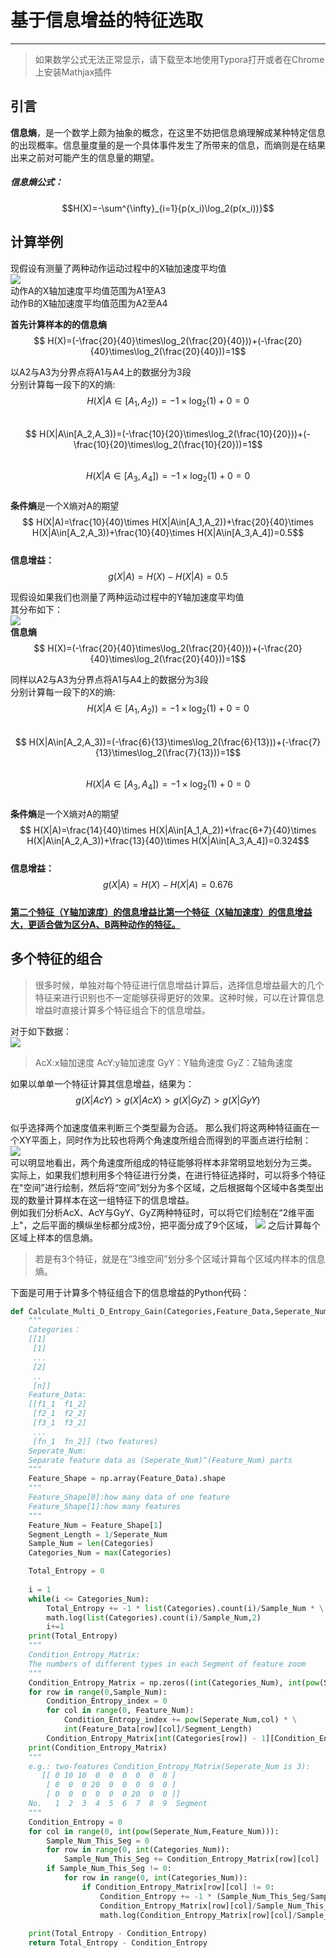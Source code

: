 # 基于信息增益的特征选取  

----------
> 如果数学公式无法正常显示，请下载至本地使用Typora打开或者在Chrome上安装Mathjax插件  
## 引言

**信息熵**，是一个数学上颇为抽象的概念，在这里不妨把信息熵理解成某种特定信息的出现概率。信息量度量的是一个具体事件发生了所带来的信息，而熵则是在结果出来之前对可能产生的信息量的期望。  
##### 信息熵公式：
$$H(X)=-\sum^{\infty}_{i=1}{p(x_i)\log_2(p(x_i))}$$

## 计算举例

现假设有测量了两种动作运动过程中的X轴加速度平均值  
![](https://jingyang1124.oss-cn-shanghai.aliyuncs.com/img/hex_link/Features_Selection/A_B01.png)  
动作A的X轴加速度平均值范围为A1至A3  
动作B的X轴加速度平均值范围为A2至A4

**首先计算样本的的信息熵**  
$$ H(X)=(-\frac{20}{40}\times\log_2(\frac{20}{40}))+(-\frac{20}{40}\times\log_2(\frac{20}{40}))=1$$  

以A2与A3为分界点将A1与A4上的数据分为3段  
分别计算每一段下的X的熵:  
$$ H(X|A\in[A_1,A_2))=-1\times\log_2(1)+0=0$$  
$$ H(X|A\in[A_2,A_3))=(-\frac{10}{20}\times\log_2(\frac{10}{20}))+(-\frac{10}{20}\times\log_2(\frac{10}{20}))=1$$  
$$ H(X|A\in[A_3,A_4])=-1\times\log_2(1)+0=0$$  
**条件熵**是一个X熵对A的期望
$$ H(X|A)=\frac{10}{40}\times H(X|A\in[A_1,A_2))+\frac{20}{40}\times H(X|A\in[A_2,A_3))+\frac{10}{40}\times H(X|A\in[A_3,A_4])=0.5$$  
**信息增益：**
$$g(X|A)=H(X)-H(X|A)=0.5$$

现假设如果我们也测量了两种运动过程中的Y轴加速度平均值  
其分布如下：  
![](https://jingyang1124.oss-cn-shanghai.aliyuncs.com/img/hex_link/Features_Selection/A_B02.png)  
**信息熵**  
$$ H(X)=(-\frac{20}{40}\times\log_2(\frac{20}{40}))+(-\frac{20}{40}\times\log_2(\frac{20}{40}))=1$$  

同样以A2与A3为分界点将A1与A4上的数据分为3段  
分别计算每一段下的X的熵:  
$$ H(X|A\in[A_1,A_2))=-1\times\log_2(1)+0=0$$  
$$ H(X|A\in[A_2,A_3))=(-\frac{6}{13}\times\log_2(\frac{6}{13}))+(-\frac{7}{13}\times\log_2(\frac{7}{13}))=1$$  
$$ H(X|A\in[A_3,A_4])=-1\times\log_2(1)+0=0$$  
**条件熵**是一个X熵对A的期望
$$ H(X|A)=\frac{14}{40}\times H(X|A\in[A_1,A_2))+\frac{6+7}{40}\times H(X|A\in[A_2,A_3))+\frac{13}{40}\times H(X|A\in[A_3,A_4])=0.324$$  
**信息增益：**
$$g(X|A)=H(X)-H(X|A)=0.676$$  
**<u>第二个特征（Y轴加速度）的信息增益比第一个特征（X轴加速度）的信息增益大，更适合做为区分A、B两种动作的特征。</u>**  

## 多个特征的组合  

> 很多时候，单独对每个特征进行信息增益计算后，选择信息增益最大的几个特征来进行识别也不一定能够获得更好的效果。这种时候，可以在计算信息增益时直接计算多个特征组合下的信息增益。

对于如下数据：  
![](https://jingyang1124.oss-cn-shanghai.aliyuncs.com/img/hex_link/Features_Selection/Type3.PNG)  

>AcX:x轴加速度  AcY:y轴加速度  GyY：Y轴角速度  GyZ：Z轴角速度  

如果以单单一个特征计算其信息增益，结果为：  
$$g(X|AcY)>g(X|AcX)>g(X|GyZ)>g(X|GyY)$$  
似乎选择两个加速度值来判断三个类型最为合适。
那么我们将这两种特征画在一个XY平面上，同时作为比较也将两个角速度所组合而得到的平面点进行绘制：  
![](https://jingyang1124.oss-cn-shanghai.aliyuncs.com/img/hex_link/Features_Selection/Type3_xy.PNG)  
可以明显地看出，两个角速度所组成的特征能够将样本非常明显地划分为三类。  
实际上，如果我们想利用多个特征进行分类，在进行特征选择时，可以将多个特征在"空间”进行绘制，然后将“空间”划分为多个区域，之后根据每个区域中各类型出现的数量计算样本在这一组特征下的信息增益。  
例如我们分析AcX、AcY与GyY、GyZ两种特征时，可以将它们绘制在“2维平面上"，之后平面的横纵坐标都分成3份，把平面分成了9个区域， 
![](https://jingyang1124.oss-cn-shanghai.aliyuncs.com/img/hex_link/Features_Selection/Type3_xy_seperate.PNG)
之后计算每个区域上样本的信息熵。

>若是有3个特征，就是在“3维空间”划分多个区域计算每个区域内样本的信息熵。  

下面是可用于计算多个特征组合下的信息增益的Python代码：  

```python
def Calculate_Multi_D_Entropy_Gain(Categories,Feature_Data,Seperate_Num):
    """
    Categories：
    [[1]
     [1]
     ...
     [2]
     ..
     [n]]
    Feature_Data:
    [[f1_1  f1_2]
     [f2_1  f2_2]
     [f3_1  f3_2]
     ...
     [fn_1  fn_2]] (two features)
    Seperate_Num:
    Separate feature data as (Seperate_Num)^(Feature_Num) parts
    """
    Feature_Shape = np.array(Feature_Data).shape
    """
    Feature_Shape[0]:how many data of one feature
    Feature_Shape[1]:how many features
    """
    Feature_Num = Feature_Shape[1]
    Segment_Length = 1/Seperate_Num
    Sample_Num = len(Categories)
    Categories_Num = max(Categories) 

    Total_Entropy = 0
     
    i = 1
    while(i <= Categories_Num):
        Total_Entropy += -1 * list(Categories).count(i)/Sample_Num * \
        math.log(list(Categories).count(i)/Sample_Num,2)
        i+=1
    print(Total_Entropy)
    """
    Condition_Entropy_Matrix:
    The numbers of different types in each Segment of feature zoom
    """
    Condition_Entropy_Matrix = np.zeros((int(Categories_Num), int(pow(Seperate_Num,Feature_Num))))
    for row in range(0,Sample_Num):
        Condition_Entropy_index = 0
        for col in range(0, Feature_Num):
            Condition_Entropy_index += pow(Seperate_Num,col) * \
            int(Feature_Data[row][col]/Segment_Length)
        Condition_Entropy_Matrix[int(Categories[row]) - 1][Condition_Entropy_index] += 1    
    print(Condition_Entropy_Matrix)    
    """
    e.g.: two-features Condition_Entropy_Matrix(Seperate_Num is 3):
       [[ 0 10 10  0  0  0  0  0  0 ]
        [ 0  0  0 20  0  0  0  0  0 ]
        [ 0  0  0  0  0  0 20  0  0 ]]
	No.   1  2  3  4  5  6  7  8  9  Segment
    """
    Condition_Entropy = 0
    for col in range(0, int(pow(Seperate_Num,Feature_Num))):
        Sample_Num_This_Seg = 0
        for row in range(0, int(Categories_Num)):
            Sample_Num_This_Seg += Condition_Entropy_Matrix[row][col]
        if Sample_Num_This_Seg != 0:
            for row in range(0, int(Categories_Num)):
                if Condition_Entropy_Matrix[row][col] != 0:
                    Condition_Entropy += -1 * (Sample_Num_This_Seg/Sample_Num) * \
                    Condition_Entropy_Matrix[row][col]/Sample_Num_This_Seg * \
                    math.log(Condition_Entropy_Matrix[row][col]/Sample_Num_This_Seg,2)
            
    print(Total_Entropy - Condition_Entropy)
    return Total_Entropy - Condition_Entropy
```

